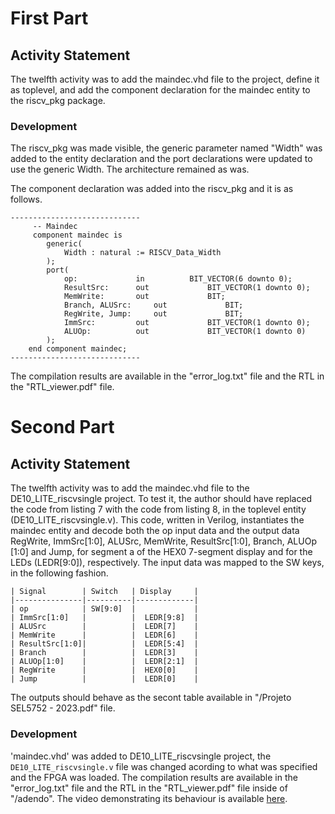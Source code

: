 # First Part

## Activity Statement 

The twelfth activity was to add the maindec.vhd file to the project, define it as toplevel, and add the component declaration for the maindec entity to the riscv_pkg package.

### Development 

The riscv_pkg was made visible, the generic parameter named "Width" was added to the entity declaration and the port declarations were updated to use the generic Width. The architecture remained as was.

The component declaration was added into the riscv_pkg and it is as follows. 

```
-----------------------------
	 -- Maindec
	 component maindec is
		generic(
			Width : natural := RISCV_Data_Width
		);
		port(
			op: 		 	in 			BIT_VECTOR(6 downto 0);
			ResultSrc: 		out 			BIT_VECTOR(1 downto 0);
			MemWrite: 		out 			BIT;
			Branch, ALUSrc: 	out 			BIT;
			RegWrite, Jump: 	out 			BIT;
			ImmSrc: 		out 			BIT_VECTOR(1 downto 0);
			ALUOp: 			out 			BIT_VECTOR(1 downto 0)
		);
    end component maindec;
-----------------------------
```

The compilation results are available in the "error_log.txt" file and the RTL in the "RTL_viewer.pdf" file.

# Second Part

## Activity Statement 

The twelfth activity was to add the maindec.vhd file to the DE10_LITE_riscvsingle project. To test it, the author should have replaced the code from listing 7 with the code from listing 8, in the toplevel entity (DE10_LITE_riscvsingle.v). This code, written in Verilog, instantiates the maindec entity and decode both the op input data and the output data RegWrite, ImmSrc[1:0], ALUSrc, MemWrite, ResultSrc[1:0], Branch, ALUOp [1:0] and Jump, for segment a of the HEX0 7-segment display and for the LEDs (LEDR[9:0]), respectively. The input data was mapped to the SW keys, in the following fashion.

```
| Signal        | Switch   | Display     |
|---------------|----------|-------------|
| op            | SW[9:0]  |             |
| ImmSrc[1:0]   |          |  LEDR[9:8]  |
| ALUSrc        |          |  LEDR[7]    |
| MemWrite      |          |  LEDR[6]    |
| ResultSrc[1:0]|          |  LEDR[5:4]  |
| Branch        |          |  LEDR[3]    |
| ALUOp[1:0]    |          |  LEDR[2:1]  |
| RegWrite      |          |  HEX0[0]    |
| Jump          |          |  LEDR[0]    |
```

The outputs should behave as the secont table available in "/Projeto SEL5752 - 2023.pdf" file. 

### Development 

'maindec.vhd' was added to DE10_LITE_riscvsingle project, the `DE10_LITE_riscvsingle.v` file was changed acording to what was specified and the FPGA was loaded. The compilation results are available in the "error_log.txt" file and the RTL in the "RTL_viewer.pdf" file inside of "/adendo". The video demonstrating its behaviour is available [here].

<!-- REFERENCES -->

[here]: https://drive.google.com/file/d/1xoMwxy-OL6xVtL_urtWBoUstFYIp3Iat/view?usp=share_link
